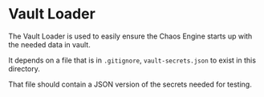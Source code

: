 # Vault Loader

The Vault Loader is used to easily ensure the Chaos Engine starts up with the needed data in vault.

It depends on a file that is in `.gitignore`, `vault-secrets.json` to exist in this directory.

That file should contain a JSON version of the secrets needed for testing.